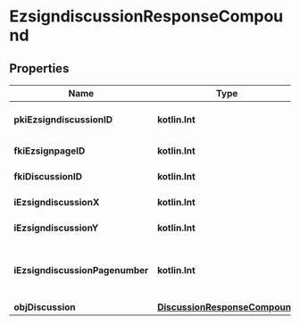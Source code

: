 
# EzsigndiscussionResponseCompound

## Properties
| Name | Type | Description | Notes |
| ------------ | ------------- | ------------- | ------------- |
| **pkiEzsigndiscussionID** | **kotlin.Int** | The unique ID of the Ezsigndiscussion |  |
| **fkiEzsignpageID** | **kotlin.Int** | The unique ID of the Ezsignpage |  |
| **fkiDiscussionID** | **kotlin.Int** | The unique ID of the Discussion |  |
| **iEzsigndiscussionX** | **kotlin.Int** | The x of the Ezsigndiscussion |  |
| **iEzsigndiscussionY** | **kotlin.Int** | The y of the Ezsigndiscussion |  |
| **iEzsigndiscussionPagenumber** | **kotlin.Int** | The page number in the Ezsigndocument for the Ezsigndiscussion |  |
| **objDiscussion** | [**DiscussionResponseCompound**](DiscussionResponseCompound.md) |  |  |



